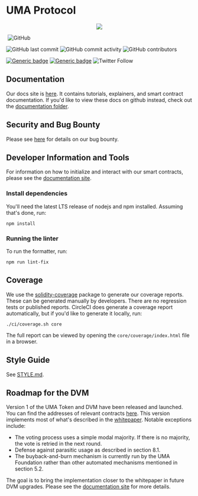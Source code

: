 # UMA Protocol

<div style="text-align:center"><img src="https://miro.medium.com/max/3600/1*fRjfRN56M7xosNJgypdKdg.png" /></div>

[![<UMAprotocol>](https://circleci.com/gh/UMAprotocol/protocol.svg?style=shield)](https://app.circleci.com/pipelines/github/UMAprotocol/protocol)
![GitHub](https://img.shields.io/github/license/UMAprotocol/protocol)

![GitHub last commit](https://img.shields.io/github/last-commit/UMAprotocol/protocol)
![GitHub commit activity](https://img.shields.io/github/commit-activity/m/UMAprotocol/protocol)
![GitHub contributors](https://img.shields.io/github/contributors-anon/UMAprotocol/protocol)

[![Generic badge](https://img.shields.io/badge/Slack-Join-green.svg)](https://join.slack.com/t/umaprotocol/shared_invite/zt-7mtxxds5-OIhE~q_WkwGCVNrq0~G~rg)
[![Generic badge](https://img.shields.io/badge/Send-Email-blue.svg)](mailto:hello@umaproject.org)
![Twitter Follow](https://img.shields.io/twitter/follow/UMAprotocol?label=Follow%20%40UMAprotocol&style=shield)

## Documentation

Our docs site is [here](https://docs.umaproject.org). It contains tutorials, explainers, and smart contract
documentation. If you'd like to view these docs on github instead, check out the
[documentation folder](./documentation).

## Security and Bug Bounty

Please see [here](./documentation/developer_reference/bug_bounty.md) for details on our bug bounty.

## Developer Information and Tools

For information on how to initialize and interact with our smart contracts, please see the
[documentation site](https://docs.umaproject.org).

### Install dependencies

You'll need the latest LTS release of nodejs and npm installed. Assuming that's done, run:

```
npm install
```

### Running the linter

To run the formatter, run:

```
npm run lint-fix
```

## Coverage

We use the [solidity-coverage](https://github.com/sc-forks/solidity-coverage) package to generate our coverage reports.
These can be generated manually by developers. There are no regression tests or published reports. CircleCI does
generate a coverage report automatically, but if you'd like to generate it locally, run:

```
./ci/coverage.sh core
```

The full report can be viewed by opening the `core/coverage/index.html` file in a browser.

## Style Guide

See [STYLE.md](STYLE.md).

## Roadmap for the DVM

Version 1 of the UMA Token and DVM have been released and launched. You can find the addresses of relevant contracts
[here](./core/networks/1.json). This version implements most of what's described in the
[whitepaper](https://github.com/UMAprotocol/whitepaper/blob/master/UMA-DVM-oracle-whitepaper.pdf). Notable exceptions
include:

- The voting process uses a simple modal majority. If there is no majority, the vote is retried in the next round.
- Defense against parasitic usage as described in section 8.1.
- The buyback-and-burn mechanism is currently run by the UMA Foundation rather than other automated mechanisms
  mentioned in section 5.2.

The goal is to bring the implementation closer to the whitepaper in future DVM upgrades. Please see the
[documentation site](https://docs.umaproject.org) for more details.
